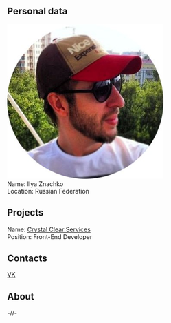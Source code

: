 ## Personal data
![ photo](photo/ilya_znachko.jpg)  
Name: Ilya Znachko  
Location: Russian Federation
## Projects 
Name: [Crystal Clear Services](../projects/crystal.md)  
Position: Front-End Developer 
## Contacts
[VK](https://vk.com/znachko_design)  
## About
-//-
